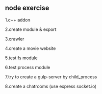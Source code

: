 ## node exercise
1.c++ addon

2.create module & export

3.crawler

4.create a movie website

5.test fs module

6.test process module

7.try to create a gulp-server by child_process

8.create a chatrooms (use express socket.io)
